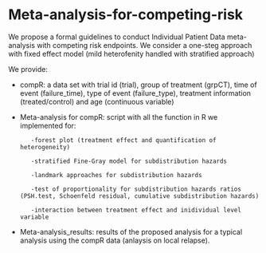# Meta-analysis-for-competing-risk
We propose a formal guidelines to conduct Individual Patient Data  meta-analysis with competing risk endpoints. 
We consider a one-steg approach with fixed effect model (mild heterofenity handled with stratified approach)

We provide:

- compR: a data set with trial id (trial), group of treatment (grpCT), time of event (failure_time), type of event (failure_type), treatment information (treated/control) and age (continuous variable)
- Meta-analysis for compR: script with all the function in R we implemented for:
 
         -forest plot (treatment effect and quantification of heterogeneity)
         
         -stratified Fine-Gray model for subdistribution hazards 
         
         -landmark approaches for subdistribution hazards
         
         -test of proportionality for subdistribution hazards ratios (PSH.test, Schoenfeld residual, cumulative subdistribution hazards)
         
         -interaction between treatment effect and inidividual level variable
 
- Meta-analysis_results: results of the proposed analysis for a typical analysis using the compR data (anlaysis on local relapse).



 
